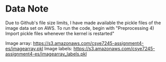 # Data Note

Due to Github's file size limits, I have made available the pickle files of the image data set on AWS. To run the code, begin with "Preprocessing 4) Import pickle files whenever the kernel is restarted"

Image array:  	https://s3.amazonaws.com/csye7245-assignment4-es/imagearray.pkl
Image labels: 	https://s3.amazonaws.com/csye7245-assignment4-es/imagearray_labels.pkl